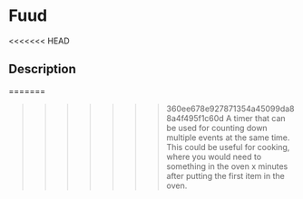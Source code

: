 # Fuud
<<<<<<< HEAD
## Description
=======
>>>>>>> 360ee678e927871354a45099da88a4f495f1c60d
A timer that can be used for counting down multiple events at the same time. This could be useful for cooking, where you would need to something in the oven x minutes after putting the first item in the oven.
